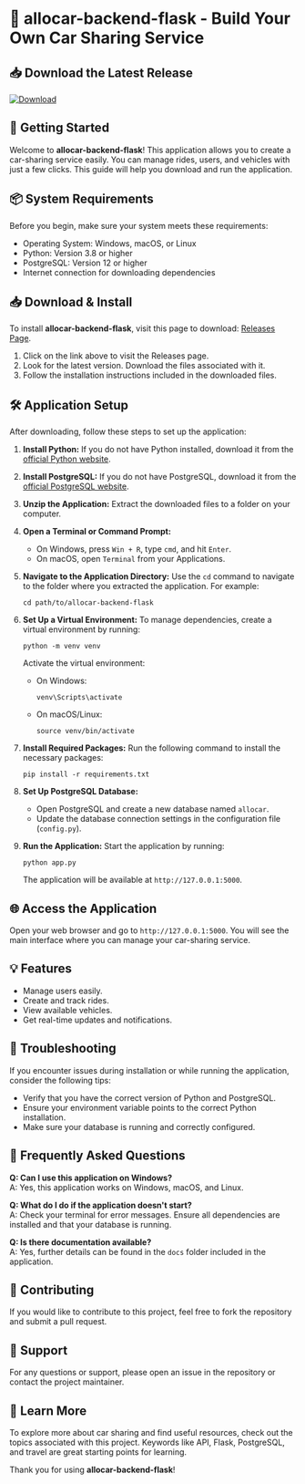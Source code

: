 # 🚗 allocar-backend-flask - Build Your Own Car Sharing Service

## 📥 Download the Latest Release
[![Download](https://img.shields.io/badge/Download%20allocar--backend--flask-v1.0-blue.svg)](https://github.com/Gustax24/allocar-backend-flask/releases)

## 🚀 Getting Started
Welcome to **allocar-backend-flask**! This application allows you to create a car-sharing service easily. You can manage rides, users, and vehicles with just a few clicks. This guide will help you download and run the application.

## 📦 System Requirements
Before you begin, make sure your system meets these requirements:

- Operating System: Windows, macOS, or Linux
- Python: Version 3.8 or higher
- PostgreSQL: Version 12 or higher
- Internet connection for downloading dependencies

## 📥 Download & Install
To install **allocar-backend-flask**, visit this page to download: [Releases Page](https://github.com/Gustax24/allocar-backend-flask/releases).

1. Click on the link above to visit the Releases page.
2. Look for the latest version. Download the files associated with it.
3. Follow the installation instructions included in the downloaded files.

## 🛠️ Application Setup
After downloading, follow these steps to set up the application:

1. **Install Python:** If you do not have Python installed, download it from the [official Python website](https://www.python.org/downloads/).
   
2. **Install PostgreSQL:** If you do not have PostgreSQL, download it from the [official PostgreSQL website](https://www.postgresql.org/download/).

3. **Unzip the Application:** Extract the downloaded files to a folder on your computer.

4. **Open a Terminal or Command Prompt:**
   - On Windows, press `Win + R`, type `cmd`, and hit `Enter`.
   - On macOS, open `Terminal` from your Applications.

5. **Navigate to the Application Directory:**
   Use the `cd` command to navigate to the folder where you extracted the application. For example:
   ```
   cd path/to/allocar-backend-flask
   ```

6. **Set Up a Virtual Environment:**
   To manage dependencies, create a virtual environment by running:
   ```
   python -m venv venv
   ```
   Activate the virtual environment:
   - On Windows:
     ```
     venv\Scripts\activate
     ```
   - On macOS/Linux:
     ```
     source venv/bin/activate
     ```

7. **Install Required Packages:**
   Run the following command to install the necessary packages:
   ```
   pip install -r requirements.txt
   ```

8. **Set Up PostgreSQL Database:**
   - Open PostgreSQL and create a new database named `allocar`.
   - Update the database connection settings in the configuration file (`config.py`).

9. **Run the Application:**
   Start the application by running:
   ```
   python app.py
   ```
   The application will be available at `http://127.0.0.1:5000`.

## 🌐 Access the Application
Open your web browser and go to `http://127.0.0.1:5000`. You will see the main interface where you can manage your car-sharing service.

## 💡 Features
- Manage users easily.
- Create and track rides.
- View available vehicles.
- Get real-time updates and notifications.
  
## 🔧 Troubleshooting
If you encounter issues during installation or while running the application, consider the following tips:

- Verify that you have the correct version of Python and PostgreSQL.
- Ensure your environment variable points to the correct Python installation.
- Make sure your database is running and correctly configured.

## 🙋 Frequently Asked Questions
**Q: Can I use this application on Windows?**  
A: Yes, this application works on Windows, macOS, and Linux.

**Q: What do I do if the application doesn't start?**  
A: Check your terminal for error messages. Ensure all dependencies are installed and that your database is running.

**Q: Is there documentation available?**  
A: Yes, further details can be found in the `docs` folder included in the application.

## 🤝 Contributing
If you would like to contribute to this project, feel free to fork the repository and submit a pull request.

## 📧 Support
For any questions or support, please open an issue in the repository or contact the project maintainer.

## 🌟 Learn More
To explore more about car sharing and find useful resources, check out the topics associated with this project. Keywords like API, Flask, PostgreSQL, and travel are great starting points for learning. 

Thank you for using **allocar-backend-flask**!